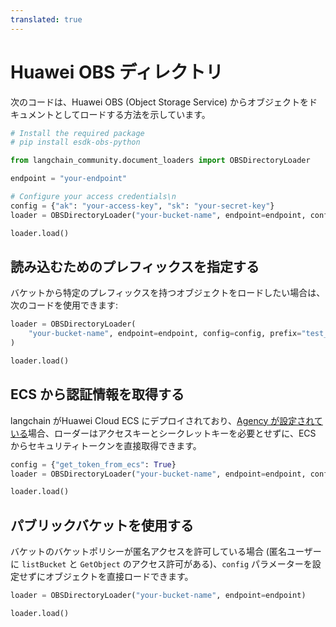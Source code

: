```yaml
---
translated: true
---
```


# Huawei OBS ディレクトリ

次のコードは、Huawei OBS (Object Storage Service) からオブジェクトをドキュメントとしてロードする方法を示しています。

```python
# Install the required package
# pip install esdk-obs-python
```

```python
from langchain_community.document_loaders import OBSDirectoryLoader
```

```python
endpoint = "your-endpoint"
```

```python
# Configure your access credentials\n
config = {"ak": "your-access-key", "sk": "your-secret-key"}
loader = OBSDirectoryLoader("your-bucket-name", endpoint=endpoint, config=config)
```

```python
loader.load()
```

## 読み込むためのプレフィックスを指定する

バケットから特定のプレフィックスを持つオブジェクトをロードしたい場合は、次のコードを使用できます:

```python
loader = OBSDirectoryLoader(
    "your-bucket-name", endpoint=endpoint, config=config, prefix="test_prefix"
)
```

```python
loader.load()
```

## ECS から認証情報を取得する

langchain がHuawei Cloud ECS にデプロイされており、[Agency が設定されている](https://support.huaweicloud.com/intl/en-us/usermanual-ecs/ecs_03_0166.html#section7)場合、ローダーはアクセスキーとシークレットキーを必要とせずに、ECS からセキュリティトークンを直接取得できます。

```python
config = {"get_token_from_ecs": True}
loader = OBSDirectoryLoader("your-bucket-name", endpoint=endpoint, config=config)
```

```python
loader.load()
```

## パブリックバケットを使用する

バケットのバケットポリシーが匿名アクセスを許可している場合 (匿名ユーザーに `listBucket` と `GetObject` のアクセス許可がある)、`config` パラメーターを設定せずにオブジェクトを直接ロードできます。

```python
loader = OBSDirectoryLoader("your-bucket-name", endpoint=endpoint)
```

```python
loader.load()
```
